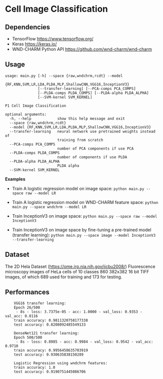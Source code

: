 # Cell Image Classification

## Dependencies

* TensorFlow https://www.tensorflow.org/
* Keras https://keras.io/
* WND-CHARM Python API https://github.com/wnd-charm/wnd-charm

## Usage

```
usage: main.py [-h] --space {raw,wndchrm,rcdt} --model
               {RF,KNN,SVM,LR,LDA,PLDA,MLP,ShallowCNN,VGG16,InceptionV3}
               [--transfer-learning] [--PCA-comps PCA_COMPS]
               [--PLDA-comps PLDA_COMPS] [--PLDA-alpha PLDA_ALPHA]
               [--SVM-kernel SVM_KERNEL]

P1 Cell Image Classification

optional arguments:
  -h, --help            show this help message and exit
  --space {raw,wndchrm,rcdt}
  --model {RF,KNN,SVM,LR,LDA,PLDA,MLP,ShallowCNN,VGG16,InceptionV3}
  --transfer-learning   neural network use pretrained weights instead of
                        training from scratch
  --PCA-comps PCA_COMPS
                        number of PCA components if use PCA
  --PLDA-comps PLDA_COMPS
                        number of components if use PLDA
  --PLDA-alpha PLDA_ALPHA
                        PLDA alpha
  --SVM-kernel SVM_KERNEL
```

**Examples**

* Train A logistic regression model on image space: `python main.py --space raw --model LR`

* Train A logistic regression model on WND-CHARM feature space: `python main.py --space wndchrm --model LR`

* Train InceptionV3 on image space: `python main.py --space raw --model InceptionV3`

* Train InceptionV3 on image space by fine-tuning a pre-trained model (transfer learning): `python main.py --space image --model InceptionV3 --transfer-learning`

## Dataset 
The 2D Hela Dataset (https://ome.irp.nia.nih.gov/iicbu2008/) Fluorescence microscopy images of HeLa cells of 10 classes 860 382x382 16 bit TIFF images, of which 689 used for training and 173 for testing.

## Performances
```
    VGG16 transfer learning:
    Epoch 26/500
     - 8s - loss: 3.7375e-05 - acc: 1.0000 - val_loss: 0.9353 - val_acc: 0.8116
    train accuracy: 0.9811320758177338
    test accuracy: 0.8208092485549133

    DenseNet121 transfer learning:
    Epoch 500/500
     - 8s - loss: 0.8985 - acc: 0.9984 - val_loss: 0.9542 - val_acc: 0.9710
    train accuracy: 0.9956458635703919
    test accuracy: 0.930635838150289

    Logistic Regression using wndchrm features:
    train accuracy: 1.0
    test accuracy: 0.9190751445086706
```